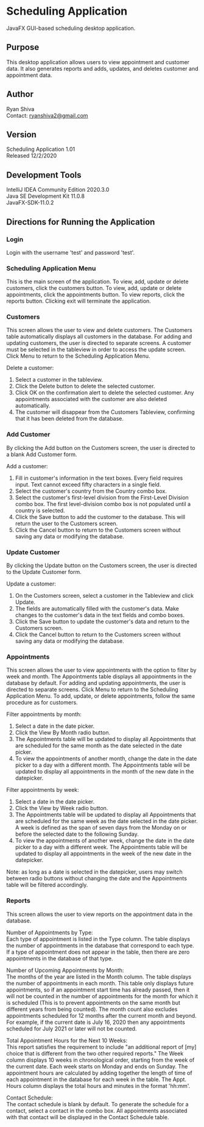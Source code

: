 # Scheduling Application
 JavaFX GUI-based scheduling desktop application.

## Purpose
This desktop application allows users to view appointment and customer data. It also generates reports and adds, updates, and deletes customer and appointment data.

## Author
Ryan Shiva  
Contact: ryanshiva2@gmail.com

## Version
Scheduling Application 1.01  
Released 12/2/2020

## Development Tools
IntelliJ IDEA Community Edition 2020.3.0  
Java SE Development Kit 11.0.8  
JavaFX-SDK-11.0.2

## Directions for Running the Application

### Login
Login with the username 'test' and password 'test'.

### Scheduling Application Menu
This is the main screen of the application. To view, add, update or delete customers, click the customers button. To view, add, update or delete appointments, click the appointments button. To view reports, click the reports button. Clicking exit will terminate the application.

### Customers
This screen allows the user to view and delete customers. The Customers table automatically displays all customers in the database. For adding and updating customers, the user is directed to separate screens. A customer must be selected in the tableview in order to access the update screen. Click Menu to return to the Scheduling Application Menu.

Delete a customer:
1. Select a customer in the tableview.  
2. Click the Delete button to delete the selected customer.  
3. Click OK on the confirmation alert to delete the selected customer. Any appointments associated with the customer are also deleted automatically.  
4. The customer will disappear from the Customers Tableview, confirming that it has been deleted from the database.

### Add Customer
By clicking the Add button on the Customers screen, the user is directed to a blank Add Customer form.

Add a customer:
1. Fill in customer's information in the text boxes. Every field requires input. Text cannot exceed fifty characters in a single field.  
2. Select the customer's country from the Country combo box.  
3. Select the customer's first-level division from the First-Level Division combo box. The first level-division combo box is not populated until a country is selected.  
4. Click the Save button to add the customer to the database. This will return the user to the Customers screen.  
5. Click the Cancel button to return to the Customers screen without saving any data or modifying the database.  

### Update Customer
By clicking the Update button on the Customers screen, the user is directed to the Update Customer form. 

Update a customer:
1. On the Customers screen, select a customer in the Tableview and click Update.  
2. The fields are automatically filled with the customer's data. Make changes to the customer's data in the text fields and combo boxes.  
3. Click the Save button to update the customer's data and return to the Customers screen.  
4. Click the Cancel button to return to the Customers screen without saving any data or modifying the database.  

### Appointments
This screen allows the user to view appointments with the option to filter by week and month. The Appointments table displays all appointments in the database by default. For adding and updating appointments, the user is directed to separate screens. Click Menu to return to the Scheduling Application Menu. To add, update, or delete appointments, follow the same procedure as for customers.

Filter appointments by month:  
1. Select a date in the date picker.  
2. Click the View By Month radio button.  
3. The Appointments table will be updated to display all Appointments that are scheduled for the same month as the date selected in the date picker.  
4. To view the appointments of another month, change the date in the date picker to a day with a different month. The Appointments table will be updated to display all appointments in the month of the new date in the datepicker.

Filter appointments by week:  
1. Select a date in the date picker.  
2. Click the View by Week radio button.  
3. The Appointments table will be updated to display all Appointments that are scheduled for the same week as the date selected in the date picker. A week is defined as the span of seven days from the Monday on or before the selected date to the following Sunday.  
4. To view the appointments of another week, change the date in the date picker to a day with a different week. The Appointments table will be updated to display all appointments in the week of the new date in the datepicker.  

Note: as long as a date is selected in the datepicker, users may switch between radio buttons without changing the date and the Appointments table will be filtered accordingly.

### Reports
This screen allows the user to view reports on the appointment data in the database.

Number of Appointments by Type:  
Each type of appointment is listed in the Type column. The table displays the number of appointments in the database that correspond to each type. If a type of appointment does not appear in the table, then there are zero appointments in the database of that type.  
  
Number of Upcoming Appointments by Month:  
The months of the year are listed in the Month column. The table displays the number of appointments in each month. This table only displays future appointments, so if an appointment start time has already passed, then it will not be counted in the number of appointments for the month for which it is scheduled (This is to prevent appointments on the same month but different years from being counted). The month count also excludes appointments scheduled for 12 months after the current month and beyond. For example, if the current date is July 16, 2020 then any appointments scheduled for July 2021 or later will not be counted.  
  
Total Appointment Hours for the Next 10 Weeks:  
This report satisfies the requirement to include "an additional report of [my] choice that is different from the two other required reports." The Week column displays 10 weeks in chronological order, starting from the week of the current date. Each week starts on Monday and ends on Sunday. The appointment hours are calculated by adding together the length of time of each appointment in the database for each week in the table. The Appt. Hours column displays the total hours and minutes in the format 'hh:mm'.  
  
Contact Schedule:  
The contact schedule is blank by default. To generate the schedule for a contact, select a contact in the combo box. All appointments associated with that contact will be displayed in the Contact Schedule table.
